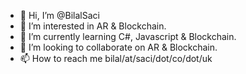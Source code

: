 - 👋 Hi, I’m @BilalSaci
- 👀 I’m interested in AR & Blockchain.
- 🌱 I’m currently learning C#, Javascript & Blockchain.
- 💞️ I’m looking to collaborate on AR & Blockchain.
- 📫 How to reach me bilal/at/saci/dot/co/dot/uk

<!---
BilalSaci/BilalSaci is a ✨ special ✨ repository because its `README.md` (this file) appears on your GitHub profile.
You can click the Preview link to take a look at your changes.
--->
